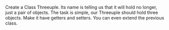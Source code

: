 Create a Class Threeuple. Its name is telling us that it will hold no longer, just a pair of objects. The task is simple, our Threeuple should hold three objects. Make it have getters and setters. You can even extend the previous class.
